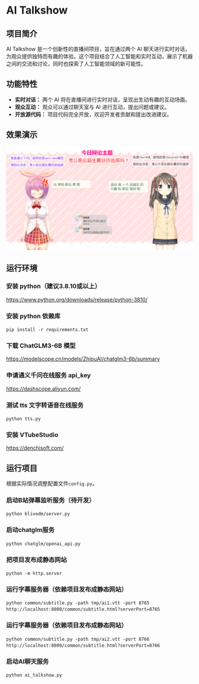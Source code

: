 # AI Talkshow

## 项目简介

AI Talkshow 是一个创新性的直播间项目，旨在通过两个 AI
聊天进行实时对话，为观众提供独特而有趣的体验。这个项目结合了人工智能和实时互动，展示了机器之间的交流和讨论，同时也探索了人工智能领域的新可能性。

## 功能特性

- **实时对话：** 两个 AI 将在直播间进行实时对话，呈现出生动有趣的互动场面。
- **观众互动：** 观众可以通过聊天室与 AI 进行互动，提出问题或建议。
- **开放源代码：** 项目代码完全开放，欢迎开发者贡献和提出改进建议。

## 效果演示

![](ai_talkshow_demo.png)

## 运行环境

### 安装 python（建议3.8.10或以上）

https://www.python.org/downloads/release/python-3810/

### 安装 python 依赖库

`pip install -r requirements.txt`

### 下载 ChatGLM3-6B 模型

https://modelscope.cn/models/ZhipuAI/chatglm3-6b/summary

### 申请通义千问在线服务 api_key

https://dashscope.aliyun.com/

### 测试 tts 文字转语音在线服务

`python tts.py`

### 安装 VTubeStudio

https://denchisoft.com/

## 运行项目

根据实际情况调整配置文件`config.py`。

### 启动B站弹幕监听服务（待开发）

`python blivedm/server.py`

### 启动chatglm服务

`python chatglm/openai_api.py`

### 把项目发布成静态网站

`python -m http.server`

### 运行字幕服务器（依赖项目发布成静态网站）

`python common/subtitle.py -path tmp/ai1.vtt -port 8765`
`http://localhost:8000/common/subtitle.html?serverPort=8765`

### 运行字幕服务器（依赖项目发布成静态网站）

`python common/subtitle.py -path tmp/ai2.vtt -port 8766`
`http://localhost:8000/common/subtitle.html?serverPort=8766`

### 启动AI聊天服务

`python ai_talkshow.py`